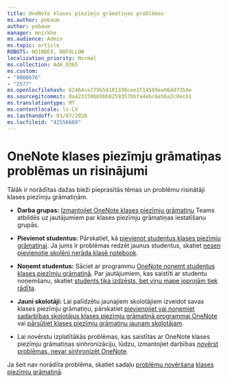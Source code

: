 ```yaml
---
title: OneNote klases piezīmju grāmatiņas problēmas
ms.author: pebaum
author: pebaum
manager: mnirkhe
ms.audience: Admin
ms.topic: article
ROBOTS: NOINDEX, NOFOLLOW
localization_priority: Normal
ms.collection: Adm_O365
ms.custom:
- "9000676"
- "2577"
ms.openlocfilehash: 62464ce279b54101338cee1f14589ea96dd7354e
ms.sourcegitcommit: 8a423159bb9bb8259357bbfa4ebc6e56a2c8ecb1
ms.translationtype: MT
ms.contentlocale: lv-LV
ms.lasthandoff: 03/07/2020
ms.locfileid: "42556668"
---
```

# <a name="onenote-class-notebook-issues-and-resolutions"></a>OneNote klases piezīmju grāmatiņas problēmas un risinājumi

Tālāk ir norādītas dažas bieži pieprasītās tēmas un problēmu risinātāji klases piezīmju grāmatiņām.

- **Darba grupas:** [Izmantojiet OneNote klases piezīmju grāmatiņu](https://support.office.com/article/bd77f11f-27cd-4d41-bfbd-2b11799f1440) Teams atbildēs uz jautājumiem par klases piezīmju grāmatiņas iestatīšanu grupās.

- **Pievienot studentus:** Pārskatiet, kā [pievienot studentus klases piezīmju grāmatiņai](https://support.office.com/article/149882af-506a-4689-9fee-39309b97aae8). Ja jums ir problēmas redzēt jaunus studentus, skatiet [nesen pievienotie skolēni nerāda klasē notebook](https://support.office.com/article/4da02c45-b435-4af1-921b-51b8ee40e1c9).

- **Noņemt studentus:** Sāciet ar programmu [OneNote noņemt studentus klases piezīmju grāmatiņā](https://support.office.com/article/86dcf019-408f-4de8-8055-eb61f1578c3c). Par jautājumiem, kas saistīti ar studentu noņemšanu, skatiet [students tika izdzēsts, bet viņu mape joprojām tiek rādīta](https://support.office.com/article/0ed81eaa-c14a-436f-bb6f-ce95f130cc71).

- **Jauni skolotāji:** Lai palīdzētu jaunajiem skolotājiem izveidot savas klases piezīmju grāmatiņu, pārskatiet [pievienojiet vai noņemiet sadarbības skolotājus klases piezīmju grāmatiņā programmai OneNote](https://support.office.com/article/fdcb870b-49a7-4a14-9ea6-d817f88026f8) vai [pārsūtiet klases piezīmju grāmatiņu jaunam skolotājam](https://support.office.com/article/84ef5d4a-0eec-4d5b-bc22-1317bc3b9027).

- Lai novērstu izplatītākās problēmas, kas saistītas ar OneNote klases piezīmju grāmatiņas sinhronizāciju, lūdzu, izmantojiet darbības [novērst problēmas, nevar sinhronizēt OneNote](https://support.office.com/article/Fix-issues-when-you-can-t-sync-OneNote-299495ef-66d1-448f-90c1-b785a6968d45).

Ja šeit nav norādīta problēma, skatiet sadaļu [problēmu novēršana](https://support.office.com/article/class-notebook-ee70aff9-52e8-449f-be6a-7cbc1d65eaea#ID0EAABAAA=Manage&ID0EABAAA=Troubleshoot) [klases piezīmju grāmatiņā](https://support.office.com/article/class-notebook-ee70aff9-52e8-449f-be6a-7cbc1d65eaea). 


